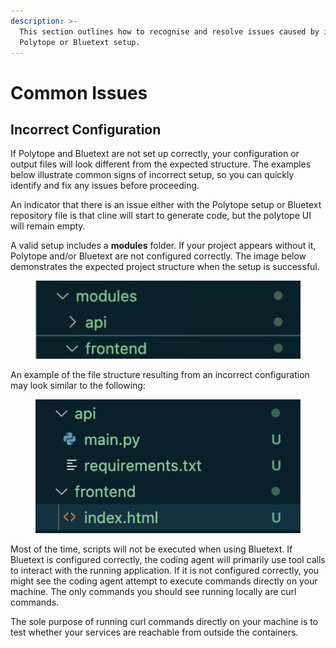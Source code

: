 ```yaml
---
description: >-
  This section outlines how to recognise and resolve issues caused by incorrect
  Polytope or Bluetext setup.
---
```


# Common Issues

## Incorrect Configuration

If Polytope and Bluetext are not set up correctly, your configuration or output files will look different from the expected structure. The examples below illustrate common signs of incorrect setup, so you can quickly identify and fix any issues before proceeding.

An indicator that there is an issue either with the Polytope setup or Bluetext repository file is that cline will start to generate code, but the polytope UI will remain empty.&#x20;

A valid setup includes a **modules** folder. If your project appears without it, Polytope and/or Bluetext are not configured correctly. The image below demonstrates the expected project structure when the setup is successful.

<div data-full-width="true"><figure><img src="../.gitbook/assets/Screenshot 2025-10-23 at 12.57.33.png" alt="" width="563"><figcaption></figcaption></figure></div>



An example of the file structure resulting from an incorrect configuration may look similar to the following:&#x20;

<figure><img src="../.gitbook/assets/Screenshot 2025-10-23 at 13.25.32.png" alt=""><figcaption></figcaption></figure>



Most of the time, scripts will not be executed when using Bluetext. If Bluetext is configured correctly, the coding agent will primarily use tool calls to interact with the running application. If it is not configured correctly, you might see the coding agent attempt to execute commands directly on your machine. The only commands you should see running locally are curl commands.

The sole purpose of running curl commands directly on your machine is to test whether your services are reachable from outside the containers.
